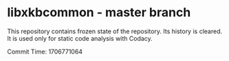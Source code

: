 # libxkbcommon - master branch

This repository contains frozen state of the repository.
Its history is cleared. It is used only for static code
analysis with Codacy.

Commit Time: 1706771064